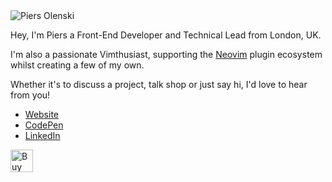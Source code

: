 <img src="https://res.cloudinary.com/piers/image/upload/e_camera:up_0;right_0;frames_36/dl_2,f_webp,fl_animated/c_scale,w_500/b_auto,c_pad,h_300,w_500/b_rgb:000000/dpr_2.0/bust" alt="Piers Olenski"  style="max-width: 100%;">

Hey, I'm Piers a Front-End Developer and Technical Lead from London, UK.

I'm also a passionate Vimthusiast, supporting the [Neovim](https://neovim.io/) plugin ecosystem whilst creating a few of my own.

Whether it's to discuss a project, talk shop or just say hi, I'd love to hear from you!

- [Website](https://www.piersolenski.com/)
- [CodePen](https://codepen.io/piers)
- [LinkedIn](https://www.linkedin.com/in/piersolenski/)

<a href='https://ko-fi.com/piersolenski' target='_blank'>
    <img height='36' style='border:0px;height:36px;' src='https://cdn.ko-fi.com/cdn/kofi1.png?v=3' border='0' alt='Buy Me a Coffee at ko-fi.com' />
</a>

